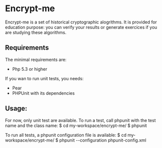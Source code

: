 Encrypt-me
==========
Encrypt-me is a set of historical cryptographic alogrithms.
It is provided for education purpose: you can verify your results or generate exercices if you are studying these algorithms.

Requirements
------------
The minimal requirements are:
 - Php 5.3 or higher

If you wan to run unit tests, you needs:
 - Pear
 - PHPUnit with its dependencies

Usage:
------
For now, only unit test are available.
To run a test, call phpunit with the test name and the class name:
 $ cd my-workspace/encrypt-me/
 $ phpunit <test name> <test class>

To run all tests, a phpunit configuration file is available:
 $ cd my-workspace/encrypt-me/
 $ phpunit --configuration phpunit-config.xml
 
